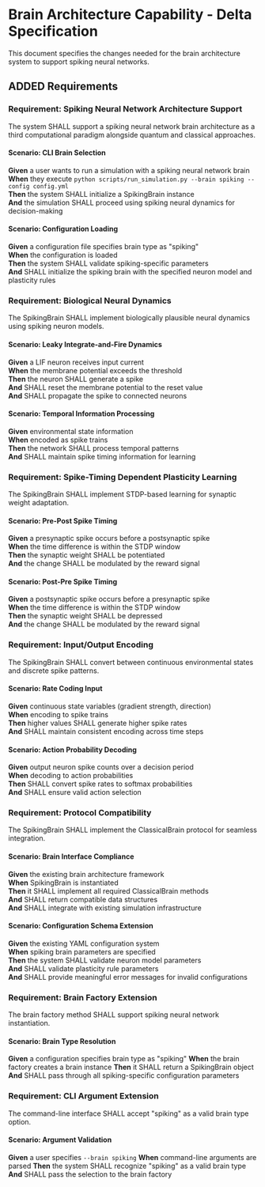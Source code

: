 # Brain Architecture Capability - Delta Specification

This document specifies the changes needed for the brain architecture system to support spiking neural networks.

## ADDED Requirements

### Requirement: Spiking Neural Network Architecture Support
The system SHALL support a spiking neural network brain architecture as a third computational paradigm alongside quantum and classical approaches.

#### Scenario: CLI Brain Selection
**Given** a user wants to run a simulation with a spiking neural network brain  
**When** they execute `python scripts/run_simulation.py --brain spiking --config config.yml`  
**Then** the system SHALL initialize a SpikingBrain instance  
**And** the simulation SHALL proceed using spiking neural dynamics for decision-making  

#### Scenario: Configuration Loading
**Given** a configuration file specifies brain type as "spiking"  
**When** the configuration is loaded  
**Then** the system SHALL validate spiking-specific parameters  
**And** SHALL initialize the spiking brain with the specified neuron model and plasticity rules  

### Requirement: Biological Neural Dynamics
The SpikingBrain SHALL implement biologically plausible neural dynamics using spiking neuron models.

#### Scenario: Leaky Integrate-and-Fire Dynamics
**Given** a LIF neuron receives input current  
**When** the membrane potential exceeds the threshold  
**Then** the neuron SHALL generate a spike  
**And** SHALL reset the membrane potential to the reset value  
**And** SHALL propagate the spike to connected neurons  

#### Scenario: Temporal Information Processing
**Given** environmental state information  
**When** encoded as spike trains  
**Then** the network SHALL process temporal patterns  
**And** SHALL maintain spike timing information for learning  

### Requirement: Spike-Timing Dependent Plasticity Learning
The SpikingBrain SHALL implement STDP-based learning for synaptic weight adaptation.

#### Scenario: Pre-Post Spike Timing
**Given** a presynaptic spike occurs before a postsynaptic spike  
**When** the time difference is within the STDP window  
**Then** the synaptic weight SHALL be potentiated  
**And** the change SHALL be modulated by the reward signal  

#### Scenario: Post-Pre Spike Timing
**Given** a postsynaptic spike occurs before a presynaptic spike  
**When** the time difference is within the STDP window  
**Then** the synaptic weight SHALL be depressed  
**And** the change SHALL be modulated by the reward signal  

### Requirement: Input/Output Encoding
The SpikingBrain SHALL convert between continuous environmental states and discrete spike patterns.

#### Scenario: Rate Coding Input
**Given** continuous state variables (gradient strength, direction)  
**When** encoding to spike trains  
**Then** higher values SHALL generate higher spike rates  
**And** SHALL maintain consistent encoding across time steps  

#### Scenario: Action Probability Decoding
**Given** output neuron spike counts over a decision period  
**When** decoding to action probabilities  
**Then** SHALL convert spike rates to softmax probabilities  
**And** SHALL ensure valid action selection  

### Requirement: Protocol Compatibility
The SpikingBrain SHALL implement the ClassicalBrain protocol for seamless integration.

#### Scenario: Brain Interface Compliance
**Given** the existing brain architecture framework  
**When** SpikingBrain is instantiated  
**Then** it SHALL implement all required ClassicalBrain methods  
**And** SHALL return compatible data structures  
**And** SHALL integrate with existing simulation infrastructure  

#### Scenario: Configuration Schema Extension
**Given** the existing YAML configuration system  
**When** spiking brain parameters are specified  
**Then** the system SHALL validate neuron model parameters  
**And** SHALL validate plasticity rule parameters  
**And** SHALL provide meaningful error messages for invalid configurations  

### Requirement: Brain Factory Extension
The brain factory method SHALL support spiking neural network instantiation.

#### Scenario: Brain Type Resolution
**Given** a configuration specifies brain type as "spiking"
**When** the brain factory creates a brain instance
**Then** it SHALL return a SpikingBrain object
**And** SHALL pass through all spiking-specific configuration parameters

### Requirement: CLI Argument Extension
The command-line interface SHALL accept "spiking" as a valid brain type option.

#### Scenario: Argument Validation
**Given** a user specifies `--brain spiking`
**When** command-line arguments are parsed
**Then** the system SHALL recognize "spiking" as a valid brain type
**And** SHALL pass the selection to the brain factory
